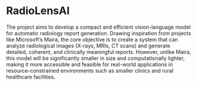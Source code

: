 ﻿# RadioLensAI
The project aims to develop a compact and efficient vision-language model for automatic radiology report generation. Drawing inspiration from projects like Microsoft’s Maira, the core objective is to create a system that can analyze radiological images (X-rays, MRIs, CT scans) and generate detailed, coherent, and clinically meaningful reports. However, unlike Maira, this model will be significantly smaller in size and computationally lighter, making it more accessible and feasible for real-world applications in resource-constrained environments such as smaller clinics and rural healthcare facilities.
